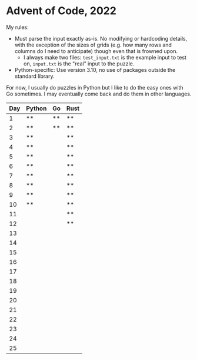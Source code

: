 # Advent of Code, 2022

My rules:
- Must parse the input exactly as-is. No modifying or hardcoding details, with the exception of the sizes of grids (e.g. how many rows and columns do I need to anticipate) though even that is frowned upon.
  - I always make two files: `test_input.txt` is the example input to test on, `input.txt` is the "real" input to the puzzle.
- Python-specific: Use version 3.10, no use of packages outside the standard library.

For now, I usually do puzzles in Python but I like to do the easy ones with Go sometimes.
I may eventually come back and do them in other languages.

| Day | Python |   Go | Rust |
| --- | ------ | ---- | ---- |
|   1 |     ** |   ** |   ** |
|   2 |     ** |   ** |   ** |
|   3 |     ** |      |   ** |
|   4 |     ** |      |   ** |
|   5 |     ** |      |   ** |
|   6 |     ** |      |   ** |
|   7 |     ** |      |   ** |
|   8 |     ** |      |   ** |
|   9 |     ** |      |   ** |
|  10 |     ** |      |   ** |
|  11 |        |      |   ** |
|  12 |        |      |   ** |
|  13 |        |      |      |
|  14 |        |      |      |
|  15 |        |      |      |
|  16 |        |      |      |
|  17 |        |      |      |
|  18 |        |      |      |
|  19 |        |      |      |
|  20 |        |      |      |
|  21 |        |      |      |
|  22 |        |      |      |
|  23 |        |      |      |
|  24 |        |      |      |
|  25 |        |      |      |
